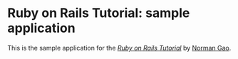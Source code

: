 # Ruby on Rails Tutorial: sample application

This is the sample application for
the [*Ruby on Rails Tutorial*](http://railstutorial.org/)
by [Norman Gao](http://www.en-powered.com).
